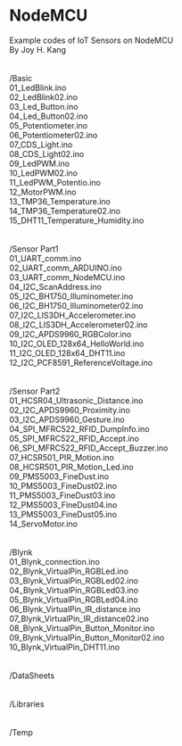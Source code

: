 # NodeMCU
Example codes of IoT Sensors on NodeMCU <br>
By Joy H. Kang<br>
<br><br>
/Basic<br>
	01_LedBlink.ino<br>
	02_LedBlink02.ino<br>
	03_Led_Button.ino<br>
	04_Led_Button02.ino<br>
	05_Potentiometer.ino<br>
	06_Potentiometer02.ino<br>
	07_CDS_Light.ino<br>
	08_CDS_Light02.ino<br>
	09_LedPWM.ino<br>
	10_LedPWM02.ino<br>
	11_LedPWM_Potentio.ino<br>
	12_MotorPWM.ino<br>
	13_TMP36_Temperature.ino<br>
	14_TMP36_Temperature02.ino<br>
	15_DHT11_Temperature_Humidity.ino<br>
<br><br>
/Sensor Part1<br>
	01_UART_comm.ino<br>
	02_UART_comm_ARDUINO.ino<br>
	03_UART_comm_NodeMCU.ino<br>
	04_I2C_ScanAddress.ino<br>
	05_I2C_BH1750_Illuminometer.ino<br>
	06_I2C_BH1750_Illuminometer02.ino<br>
	07_I2C_LIS3DH_Accelerometer.ino<br>
	08_I2C_LIS3DH_Accelerometer02.ino<br>
	09_I2C_APDS9960_RGBColor.ino<br>
	10_I2C_OLED_128x64_HelloWorld.ino<br>
	11_I2C_OLED_128x64_DHT11.ino<br>
	12_I2C_PCF8591_ReferenceVoltage.ino<br>
<br><br>
/Sensor Part2<br>
	01_HCSR04_Ultrasonic_Distance.ino<br>
	02_I2C_APDS9960_Proximity.ino<br>
	03_I2C_APDS9960_Gesture.ino<br>
	04_SPI_MFRC522_RFID_DumpInfo.ino<br>
	05_SPI_MFRC522_RFID_Accept.ino<br>
	06_SPI_MFRC522_RFID_Accept_Buzzer.ino<br>
	07_HCSR501_PIR_Motion.ino<br>
	08_HCSR501_PIR_Motion_Led.ino<br>
	09_PMS5003_FineDust.ino<br>
	10_PMS5003_FineDust02.ino<br>
	11_PMS5003_FineDust03.ino<br>
	12_PMS5003_FineDust04.ino<br>
	13_PMS5003_FineDust05.ino<br>
	14_ServoMotor.ino<br>
<br><br>
/Blynk<br>
	01_Blynk_connection.ino<br>
	02_Blynk_VirtualPin_RGBLed.ino<br>
	03_Blynk_VirtualPin_RGBLed02.ino<br>
	04_Blynk_VirtualPin_RGBLed03.ino<br>
	05_Blynk_VirtualPin_RGBLed04.ino<br>
	06_Blynk_VirtualPin_IR_distance.ino<br>
	07_Blynk_VirtualPin_IR_distance02.ino<br>
	08_Blynk_VirtualPin_Button_Monitor.ino<br>
	09_Blynk_VirtualPin_Button_Monitor02.ino<br>
	10_Blynk_VirtualPin_DHT11.ino<br>
<br><br>
/DataSheets<br>
<br><br>
/Libraries<br>
<br><br>
/Temp<br>

